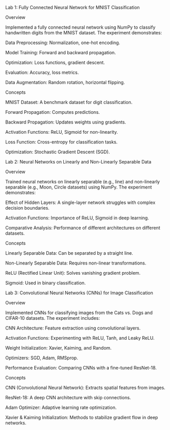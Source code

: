 Lab 1: Fully Connected Neural Network for MNIST Classification

Overview

Implemented a fully connected neural network using NumPy to classify handwritten digits from the MNIST dataset. The experiment demonstrates:

Data Preprocessing: Normalization, one-hot encoding.

Model Training: Forward and backward propagation.

Optimization: Loss functions, gradient descent.

Evaluation: Accuracy, loss metrics.

Data Augmentation: Random rotation, horizontal flipping.

Concepts

MNIST Dataset: A benchmark dataset for digit classification.

Forward Propagation: Computes predictions.

Backward Propagation: Updates weights using gradients.

Activation Functions: ReLU, Sigmoid for non-linearity.

Loss Function: Cross-entropy for classification tasks.

Optimization: Stochastic Gradient Descent (SGD).

Lab 2: Neural Networks on Linearly and Non-Linearly Separable Data

Overview

Trained neural networks on linearly separable (e.g., line) and non-linearly separable (e.g., Moon, Circle datasets) using NumPy. The experiment demonstrates:

Effect of Hidden Layers: A single-layer network struggles with complex decision boundaries.

Activation Functions: Importance of ReLU, Sigmoid in deep learning.

Comparative Analysis: Performance of different architectures on different datasets.

Concepts

Linearly Separable Data: Can be separated by a straight line.

Non-Linearly Separable Data: Requires non-linear transformations.

ReLU (Rectified Linear Unit): Solves vanishing gradient problem.

Sigmoid: Used in binary classification.

Lab 3: Convolutional Neural Networks (CNNs) for Image Classification

Overview

Implemented CNNs for classifying images from the Cats vs. Dogs and CIFAR-10 datasets. The experiment includes:

CNN Architecture: Feature extraction using convolutional layers.

Activation Functions: Experimenting with ReLU, Tanh, and Leaky ReLU.

Weight Initialization: Xavier, Kaiming, and Random.

Optimizers: SGD, Adam, RMSprop.

Performance Evaluation: Comparing CNNs with a fine-tuned ResNet-18.

Concepts

CNN (Convolutional Neural Network): Extracts spatial features from images.

ResNet-18: A deep CNN architecture with skip connections.

Adam Optimizer: Adaptive learning rate optimization.

Xavier & Kaiming Initialization: Methods to stabilize gradient flow in deep networks.

